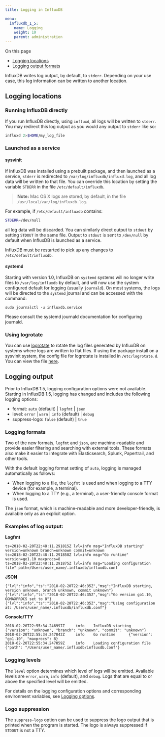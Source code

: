 ```yaml
---
title: Logging in InfluxDB

menu:
  influxdb_1_5:
    name: Logging
    weight: 10
    parent: administration
---
```


On this page

* [Logging locations](#logging-locations)
* [Logging output formats](#logging-output-formats)

InfluxDB writes log output, by default, to `stderr`.
Depending on your use case, this log information can be written to another location.

## Logging locations

### Running InfluxDB directly

If you run InfluxDB directly, using `influxd`, all logs will be written to `stderr`.
You may redirect this log output as you would any output to `stderr` like so:

```bash
influxd 2>$HOME/my_log_file
```

### Launched as a service

#### sysvinit

If InfluxDB was installed using a prebuilt package, and then launched
as a service, `stderr` is redirected to `/var/log/influxdb/influxd.log`, and all log data will be written to that file.
You can override this location by setting the variable `STDERR` in the file `/etc/default/influxdb`.

>**Note:** Mac OS X logs are stored, by default, in the file `/usr/local/var/log/influxdb.log`.

For example, if `/etc/default/influxdb` contains:

```bash
STDERR=/dev/null
```

all log data will be discarded.  You can similarly direct output to
`stdout` by setting `STDOUT` in the same file.  Output to `stdout` is
sent to `/dev/null` by default when InfluxDB is launched as a service.

InfluxDB must be restarted to pick up any changes to `/etc/default/influxdb`.

#### systemd

Starting with version 1.0, InfluxDB on `systemd` systems will no longer
write files to `/var/log/influxdb` by default, and will now use the
system configured default for logging (usually `journald`).  On most
systems, the logs will be directed to the `systemd` journal and can be
accessed with the command:

```
sudo journalctl -u influxdb.service
```

Please consult the systemd journald documentation for configuring
journald.

### Using logrotate

You can use [logrotate](http://manpages.ubuntu.com/manpages/hardy/man8/logrotate.8.html) to rotate the log files generated by InfluxDB on systems where logs are written to flat files.
If using the package install on a sysvinit system, the config file for logrotate is installed in `/etc/logrotate.d`.
You can view the file [here](https://github.com/influxdb/influxdb/blob/master/scripts/logrotate).

## Logging output

Prior to InfluxDB 1.5, logging configuration options were not available. Starting in InfluxDB 1.5, logging has changed and includes the following logging options:

* format: `auto` (default) | `logfmt` | `json`
* level: `error` | `warn` | `info` (default) | `debug`
* suppress-logo: `false` (default) | `true`

### Logging formats

Two of the new formats, `logfmt` and `json`, are machine-readable and provide easier filtering and searching with external tools. These formats also make it easier to integrate with Elasticsearch, Splunk, Papertrail, and other tools.

With the default logging format setting of `auto`, logging is managed automatically as follows:

* When logging to a file, the `logfmt` is used and when logging to a TTY device (for example, a terminal).
* When logging to a TTY (e.g., a terminal), a user-friendly console format is used.

The `json` format, which is machine-readable and more developer-friendly, is available only as an explicit option.

### Examples of log output:

**Logfmt**

```
ts=2018-02-20T22:48:11.291815Z lvl=info msg="InfluxDB starting" version=unknown branch=unknown commit=unknown
ts=2018-02-20T22:48:11.291858Z lvl=info msg="Go runtime" version=go1.10 maxprocs=8
ts=2018-02-20T22:48:11.291875Z lvl=info msg="Loading configuration file" path=/Users/user_name/.influxdb/influxdb.conf
```

**JSON**

```
{"lvl":"info","ts":"2018-02-20T22:46:35Z","msg":"InfluxDB starting, version unknown, branch unknown, commit unknown"}
{"lvl":"info","ts":"2018-02-20T22:46:35Z","msg":"Go version go1.10, GOMAXPROCS set to 8"}
{"lvl":"info","ts":"2018-02-20T22:46:35Z","msg":"Using configuration at: /Users/user_name/.influxdb/influxdb.conf"}
```

**Console/TTY**

```
2018-02-20T22:55:34.246997Z     info    InfluxDB starting       {"version": "unknown", "branch": "unknown", "commit": "unknown"}
2018-02-20T22:55:34.247042Z     info    Go runtime      {"version": "go1.10", "maxprocs": 8}
2018-02-20T22:55:34.247059Z     info    Loading configuration file      {"path": "/Users/user_name/.influxdb/influxdb.conf"}
```


### Logging levels

The `level` option determines which level of logs will be emitted. Available levels are `error`, `warn`, `info` (default), and `debug`. Logs that are equal to or above the specified level will be emitted.

For details on the logging configuration options and corresponding environment variables, see [Logging options](/influxdb/v1.5/administration/config/#logging-options--logging/).

### Logo suppression

The `suppress-logo` option can be used to suppress the logo output that is printed when the program is started. The logo is always suppressed if `STDOUT` is not a TTY.
